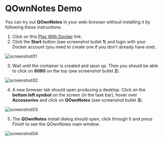 # QOwnNotes Demo

You can try out **QOwnNotes** in your web-browser without installing it by
following these instructions:

1) Click on this [Play With Docker](https://labs.play-with-docker.com/?stack=https://raw.githubusercontent.com/pbek/docker-desktop/main/examples/docker-compose.play-with-docker.yml&stack_name=desktop) link.
2) Click the **Start** button (see screenshot bullet **1**) and login with your Docker account
   (you need to create one if you don't already have one).

![screenshot01](/img/demo/playwithdocker01.png)

3) Wait until the container is created and spun up. Then you should be able to
   click on **6080** on the top (see screenshot bullet **2**).

![screenshot02](/img/demo/playwithdocker02.png)

4) A new browser tab should open producing a desktop. Click on the **bottom left symbol**
   on the screen (in the task bar), hover over **Accessories** and click on
   **QOwnNotes** (see screenshot bullet **3**).

![screenshot03](/img/demo/playwithdocker03.png)

5) The **QOwnNotes** install dialog should open, click through it and press
   *Finish* to see the QOwnNotes main window.

![screenshot04](/img/demo/playwithdocker04.png)

